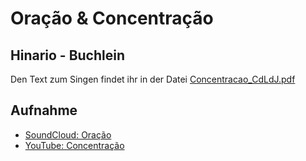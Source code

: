 # Oração & Concentração

## Hinario - Buchlein
Den Text zum Singen findet ihr in der Datei [Concentracao_CdLdJ.pdf](https://github.com/Ceu-Da-Luz-De-Jesus/hinarien/raw/main/CdLdJ_Oracao_Concentracao_Cura/Concentracao%20_CdLdJ.pdf)



## Aufnahme
* [SoundCloud: Oração](https://soundcloud.com/violeiro-daime/sets/oracao-padrinho-sebastiao-em-d)
* [YouTube: Concentração](https://youtu.be/5UTWNqezcMo?si=jqx2Bx-UPdsuFnS5)